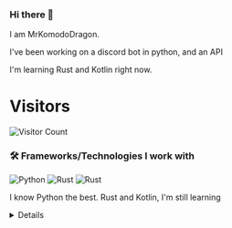 ### Hi there 👋


I am MrKomodoDragon.

I've been working on a discord bot in python, and an API

I'm learning Rust and Kotlin right now.




# Visitors
![Visitor Count](https://profile-counter.glitch.me/%7BMrKomodoDragon%7D/count.svg)

### 🛠 Frameworks/Technologies I work with
<img alt="Python" src="https://img.shields.io/badge/python%20-%2314354C.svg?&style=for-the-badge&logo=python&logoColor=white"/> <img alt="Rust" src="https://img.shields.io/badge/rust%20-%2314354C.svg?&style=for-the-badge&logo=rust&logoColor=white"/> <img alt="Rust" src="https://img.shields.io/badge/kotlin%20-%2314354C.svg?&style=for-the-badge&logo=kotlin&logoColor=white"/>

I know Python the best. Rust and Kotlin, I'm still learning

<details>
# My Stats
[![Anurag's github stats](https://github-readme-stats.vercel.app/api?username=MrKomodoDragon)](https://github.com/anuraghazra/github-readme-stats)

# Languages I Use
![Top Langs](https://github-readme-stats.vercel.app/api/top-langs/?username=MrKomodoDragon&theme=tokyonight)

# Some more stats
<!--START_SECTION:waka-->
![Profile Views](http://img.shields.io/badge/Profile%20Views-6-blue)

**🐱 My Github Data** 

> 🏆 255 Contributions in the Year 2021
 > 
> 📦 41.9 kB Used in Github's Storage 
 > 
> 🚫 Not Opted to Hire
 > 
> 📜 37 Public Repositories 
 > 
> 🔑 1 Private Repository 
 > 
**I'm an Early 🐤** 

```text
🌞 Morning    71 commits     ██████████░░░░░░░░░░░░░░░   39.66% 
🌆 Daytime    73 commits     ██████████░░░░░░░░░░░░░░░   40.78% 
🌃 Evening    35 commits     █████░░░░░░░░░░░░░░░░░░░░   19.55% 
🌙 Night      0 commits      ░░░░░░░░░░░░░░░░░░░░░░░░░   0.0%

```
📅 **I'm Most Productive on Tuesday** 

```text
Monday       19 commits     ██░░░░░░░░░░░░░░░░░░░░░░░   10.61% 
Tuesday      40 commits     █████░░░░░░░░░░░░░░░░░░░░   22.35% 
Wednesday    27 commits     ███░░░░░░░░░░░░░░░░░░░░░░   15.08% 
Thursday     23 commits     ███░░░░░░░░░░░░░░░░░░░░░░   12.85% 
Friday       37 commits     █████░░░░░░░░░░░░░░░░░░░░   20.67% 
Saturday     11 commits     █░░░░░░░░░░░░░░░░░░░░░░░░   6.15% 
Sunday       22 commits     ███░░░░░░░░░░░░░░░░░░░░░░   12.29%

```


📊 **This Week I Spent My Time On** 

```text
⌚︎ Time Zone: America/Los_Angeles

💬 Programming Languages: 
Python                   4 hrs 4 mins        ████████████░░░░░░░░░░░░░   49.87% 
HTML                     2 hrs 33 mins       ███████░░░░░░░░░░░░░░░░░░   31.25% 
C++                      39 mins             ██░░░░░░░░░░░░░░░░░░░░░░░   8.01% 
CSS                      23 mins             █░░░░░░░░░░░░░░░░░░░░░░░░   4.88% 
Markdown                 15 mins             ░░░░░░░░░░░░░░░░░░░░░░░░░   3.08%

🔥 Editors: 
VS Code                  8 hrs 10 mins       █████████████████████████   100.0%

🐱‍💻 Projects: 
paste-site               7 hrs 11 mins       ██████████████████████░░░   87.9% 
cpp-learn                39 mins             ██░░░░░░░░░░░░░░░░░░░░░░░   8.01% 
sir-komodobot            16 mins             ░░░░░░░░░░░░░░░░░░░░░░░░░   3.35% 
Unknown Project          3 mins              ░░░░░░░░░░░░░░░░░░░░░░░░░   0.74%

💻 Operating System: 
Mac                      8 hrs 10 mins       █████████████████████████   100.0%

```

**I Mostly Code in Python** 

```text
Python                   8 repos             ██████████████░░░░░░░░░░░   57.14% 
Java                     1 repo              █░░░░░░░░░░░░░░░░░░░░░░░░   7.14% 
HTML                     1 repo              █░░░░░░░░░░░░░░░░░░░░░░░░   7.14% 
Shell                    1 repo              █░░░░░░░░░░░░░░░░░░░░░░░░   7.14% 
Makefile                 1 repo              █░░░░░░░░░░░░░░░░░░░░░░░░   7.14%

```


**Timeline**

![Chart not found](https://raw.githubusercontent.com/MrKomodoDragon/MrKomodoDragon/main/charts/bar_graph.png) 


<!--END_SECTION:waka-->
</details>
